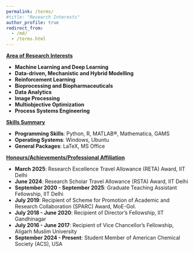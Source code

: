 ```yaml
---
permalink: /terms/
#title: "Research Interests"
author_profile: true
redirect_from: 
  - /md/
  - /terms.html
---
```




<ins>**Area of Research Interests**</ins>
- **Machine Learning and Deep Learning**  
- **Data-driven, Mechanistic and Hybrid Modelling**  
- **Reinforcement Learning**  
- **Bioprocessing and Biopharmaceuticals**  
- **Data Analytics**
- **Image Processing** 
- **Multiobjective Optimization**
- **Process Systems Engineering** <br>


<ins>**Skills Summary**</ins>
- **Programming Skills**: Python, R, MATLAB®, Mathematica, GAMS
- **Operating Systems**: Windows, Ubuntu
- **General Packages**: LaTeX, MS Office


<ins>**Honours/Achievements/Professional Affiliation**</ins>


- **March 2025**: Research Excellence Travel Allowance (RETA) Award, IIT Delhi
- **June 2024**: Research Scholar Travel Allowance (RSTA) Award, IIT Delhi
- **September 2020 - September 2025**: Graduate Teaching Assistant Fellowship, IIT Delhi
- **July 2019**: Recipient of Scheme for Promotion of Academic and Research Collaboration (SPARC) Award, MoE-GoI.
- **July 2018 - June 2020**: Recipient of Director’s Fellowship, IIT Gandhinagar
- **July 2016 - June 2017**: Recipient of Vice Chancellor’s Fellowship, Aligarh Muslim University
- **September 2024 - Present**: Student Member of American Chemical Society (ACS), USA

